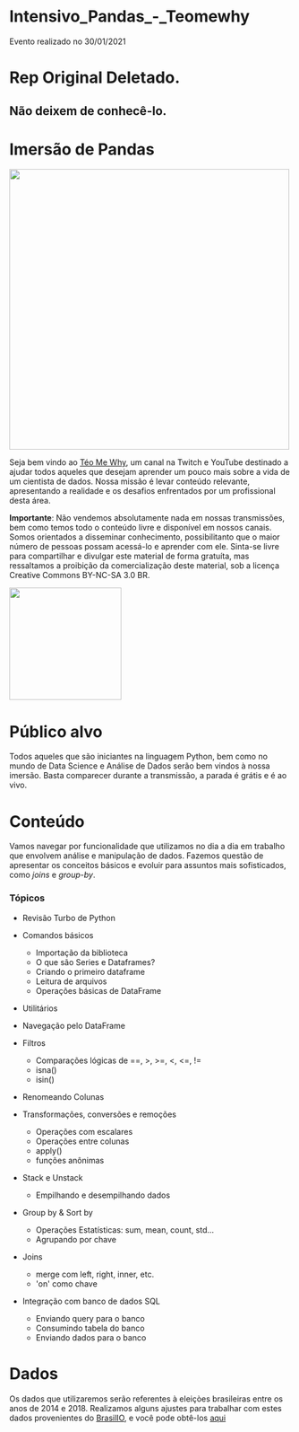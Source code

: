 # Intensivo_Pandas_-_Teomewhy
Evento realizado no 30/01/2021

# Rep Original Deletado.

## Não deixem de conhecê-lo.

# Imersão de Pandas

<img src="https://i.postimg.cc/XvWmKNzR/tmw-intensivo-Pandas-jan2021-Artboard-1.jpg" alt="" width="500">


Seja bem vindo ao [Téo Me Why](https://www.twitch.tv/teomewhy), um canal na Twitch e YouTube destinado a ajudar todos aqueles que desejam aprender um pouco mais sobre a vida de um cientista de dados. Nossa missão é levar conteúdo relevante, apresentando a realidade e os desafios enfrentados por um profissional desta área.

**Importante**: Não vendemos absolutamente nada em nossas transmissões, bem como temos todo o conteúdo livre e disponível em nossos canais. Somos orientados a disseminar conhecimento, possibilitanto que o maior número de pessoas possam acessá-lo e aprender com ele. Sinta-se livre para compartilhar e divulgar este material de forma gratuíta, mas ressaltamos a proibição da comercialização deste material, sob a licença Creative Commons BY-NC-SA 3.0 BR.

<img src="https://mirrors.creativecommons.org/presskit/buttons/88x31/png/by-nc-sa.png" alt="" width="200">

# Público alvo

Todos aqueles que são iniciantes na linguagem Python, bem como no mundo de Data Science e Análise de Dados serão bem vindos à nossa imersão. Basta comparecer durante a transmissão, a parada é grátis e é ao vivo.

# Conteúdo

Vamos navegar por funcionalidade que utilizamos no dia a dia em trabalho que envolvem análise e manipulação de dados. Fazemos questão de apresentar os conceitos básicos e evoluir para assuntos mais sofisticados, como _joins_ e _group-by_.

### Tópicos

- Revisão Turbo de Python

- Comandos básicos
    - Importação da biblioteca
    - O que são Series e Dataframes?
    - Criando o primeiro dataframe
    - Leitura de arquivos
    - Operações básicas de DataFrame

- Utilitários

- Navegação pelo DataFrame

- Filtros
    - Comparações lógicas de ==, >, >=, <, <=, !=
    - isna()
    - isin()

- Renomeando Colunas

- Transformações, conversões e remoções
    - Operações com escalares
    - Operações entre colunas
    - apply()
    - funções anônimas

- Stack e Unstack
    - Empilhando e desempilhando dados

- Group by & Sort by
    - Operações Estatísticas: sum, mean, count, std...
    - Agrupando por chave

- Joins
    - merge com left, right, inner, etc.
    - 'on' como chave

- Integração com banco de dados SQL
    - Enviando query para o banco
    - Consumindo tabela do banco
    - Enviando dados para o banco

# Dados

Os dados que utilizaremos serão referentes à eleiçòes brasileiras entre os anos de 2014 e 2018. Realizamos alguns ajustes para trabalhar com estes dados provenientes do [BrasilIO](https://brasil.io/dataset/eleicoes-brasil/bens_candidatos/), e você pode obtê-los [aqui](https://github.com/TeoCalvo/imersao-pandas/tree/main/data)

